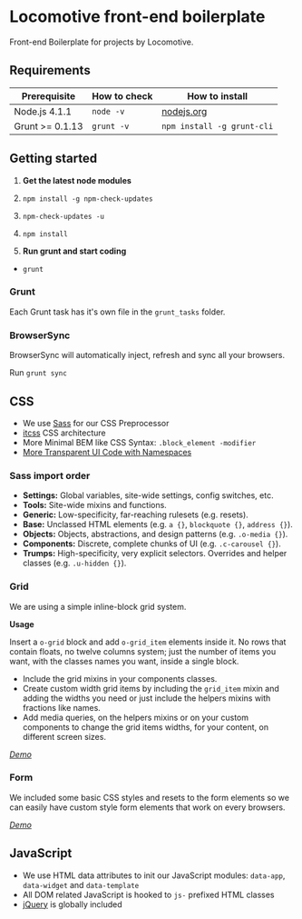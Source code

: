 Locomotive front-end boilerplate
====================

Front-end Boilerplate for projects by Locomotive.

## Requirements

| Prerequisite    | How to check  | How to install |
| --------------- | ------------- | -------------- |
| Node.js 4.1.1   | `node -v`     | [nodejs.org](//nodejs.org/) |
| Grunt >= 0.1.13 | `grunt -v`    | `npm install -g grunt-cli` |


## Getting started

1. **Get the latest node modules**
  1. `npm install -g npm-check-updates`
  2. `npm-check-updates -u`
  3. `npm install`

2. **Run grunt and start coding**
  - `grunt`

### Grunt
Each Grunt task has it's own file in the `grunt_tasks` folder.

### BrowserSync
BrowserSync will automatically inject, refresh and sync all your browsers.

Run `grunt sync`

## CSS

- We use [Sass](http://sass-lang.com/) for our CSS Preprocessor
- [itcss](http://itcss.io/) CSS architecture
- More Minimal BEM like CSS Syntax: `.block_element -modifier`
- [More Transparent UI Code with Namespaces](http://csswizardry.com/2015/03/more-transparent-ui-code-with-namespaces/)

### Sass import order

* **Settings:** Global variables, site-wide settings, config switches, etc.
* **Tools:** Site-wide mixins and functions.
* **Generic:** Low-specificity, far-reaching rulesets (e.g. resets).
* **Base:** Unclassed HTML elements (e.g. `a {}`, `blockquote {}`, `address {}`).
* **Objects:** Objects, abstractions, and design patterns (e.g. `.o-media {}`).
* **Components:** Discrete, complete chunks of UI (e.g. `.c-carousel {}`).
* **Trumps:** High-specificity, very explicit selectors. Overrides and helper
  classes (e.g. `.u-hidden {}`).

### Grid

We are using a simple inline-block grid system.

**Usage**

Insert a `o-grid` block and add `o-grid_item` elements inside it.
No rows that contain floats, no twelve columns system; just the number of items you want, with the classes names you want, inside a single block.

- Include the grid mixins in your components classes.
- Create custom width grid items by including the `grid_item` mixin and adding the widths you need or just include the helpers mixins with fractions like names.
- Add media queries, on the helpers mixins or on your custom components to change the grid items widths, for your content, on different screen sizes.

*[Demo](http://codepen.io/AntoineBoulanger/pen/EaLNxe)*

### Form

We included some basic CSS styles and resets to the form elements so we can easily have custom style form elements that work on every browsers.

*[Demo](http://codepen.io/AntoineBoulanger/pen/uBJmi)*

## JavaScript
- We use HTML data attributes to init our JavaScript modules: `data-app`, `data-widget` and `data-template`
- All DOM related JavaScript is hooked to `js-` prefixed HTML classes
- [jQuery](https://jquery.com/) is globally included
